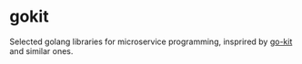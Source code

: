 # gokit

Selected golang libraries for microservice programming, insprired by [go-kit](https://github.com/go-kit/kit) and similar ones.
